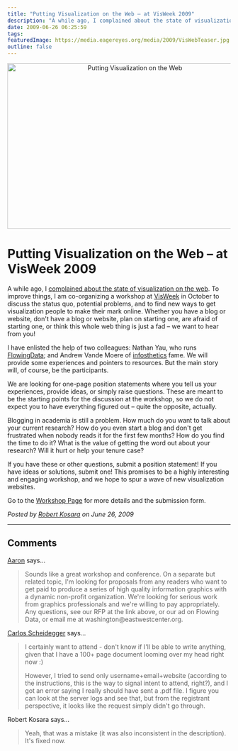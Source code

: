 ```yaml
---
title: "Putting Visualization on the Web – at VisWeek 2009"
description: "A while ago, I complained about the state of visualization on the web. To improve things, I am co-organizing a workshop at VisWeek in October to discuss the status quo, potential problems, and to find new ways to get visualization people to make their mark online. Whether you have a blog or website, don't have a blog or website, plan on starting one, are afraid of starting one, or think this whole web thing is just a fad &ndash; we want to hear from you!"
date: 2009-06-26 06:25:59
tags: 
featuredImage: https://media.eagereyes.org/media/2009/VisWebTeaser.jpg
outline: false
---
```


<p align="center"><img src="https://media.eagereyes.org/media/2009/VisWebTeaser.jpg" border="0" alt="Putting Visualization on the Web" width="560" height="374" /></p>

# Putting Visualization on the Web – at VisWeek 2009

A while ago, I <a href="http://eagereyes.org/blog/2009/a-better-vis-web-community.html">complained about the state of visualization on the web</a>. To improve things, I am co-organizing a workshop at <a href="http://vis.computer.org/VisWeek2009/">VisWeek</a> in October to discuss the status quo, potential problems, and to find new ways to get visualization people to make their mark online. Whether you have a blog or website, don't have a blog or website, plan on starting one, are afraid of starting one, or think this whole web thing is just a fad &ndash; we want to hear from you!

I have enlisted the help of two colleagues: Nathan Yau, who runs <a href="http://flowingdata.com/" target="_blank">FlowingData</a>; and Andrew Vande Moere of <a href="http://infosthetics.com/" target="_blank">infosthetics</a> fame. We will provide some experiences and pointers to resources. But the main story will, of course, be the participants.

We are looking for one-page position statements where you tell us your experiences, provide ideas, or simply raise questions. These are meant to be the starting points for the discussion at the workshop, so we do not expect you to have everything figured out&nbsp;&ndash; quite the opposite, actually.

Blogging in academia is still a problem. How much do you want to talk about your current research? How do you even start a blog and don't get frustrated when nobody reads it for the first few months? How do you find the time to do it? What is the value of getting the word out about your research? Will it hurt or help your tenure case?

If you have these or other questions, submit a position statement! If you have ideas or solutions, submit one! This promises to be a highly interesting and engaging workshop, and we hope to spur a wave of new visualization websites.

Go to the <a href="http://eagereyes.org/viswebworkshop.html">Workshop Page</a> for more details and the submission form.


_Posted by <a href="/about">Robert Kosara</a> on June 26, 2009_


<aside class="comments">

---
## Comments

<a href="http://www.eastwestcenter.org/ewc-in-washington/graphics-proposal/" rel="nofollow noopener" target="_blank">Aaron</a> says…
>	<p>Sounds like a great workshop and conference. On a separate but related topic, I'm looking for proposals from any readers who want to get paid to produce a series of high quality information graphics with a dynamic non-profit organization. We're looking for serious work from graphics professionals and we're willing to pay appropriately. Any questions, see our RFP at the link above, or our ad on Flowing Data, or email me at washington@eastwestcenter.org.</p>

<a href="http://carlosscheidegger.wordpress.com" rel="nofollow noopener" target="_blank">Carlos Scheidegger</a> says…
>	I certainly want to attend - don't know if I'll be able to write anything, given that I have a 100+ page document looming over my head right now :)
>	
>	However, I tried to send only username+email+website (according to the instructions, this is the way to signal intent to attend, right?), and I got an error saying I really should have sent a .pdf file. I figure you can look at the server logs and see that, but from the registrant perspective, it looks like the request simply didn't go through.

Robert Kosara says…
>	<p>Yeah, that was a mistake (it was also inconsistent in the description). It's fixed now.</p>

</aside>

